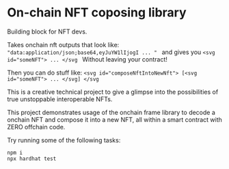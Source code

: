 # On-chain NFT coposing library

Building block for NFT devs.

Takes onchain nft outputs that look like:
```"data:application/json;base64,eyJuYW1lIjogI ... " ```
and gives you
```<svg id="someNFT"> ... </svg ```
Without leaving your contract!

Then you can do stuff like:
```<svg id="composeNftIntoNewNft"> [<svg id="someNFT"> ... </svg] </svg ```

This is a creative technical project to give a glimpse into the possibilities of true unstoppable interoperable NFTs.

This project demonstrates usage of the onchain frame library to decode a onchain NFT and compose it into a new NFT, all within a smart contract with ZERO offchain code.

Try running some of the following tasks:

```shell
npm i
npx hardhat test
```
